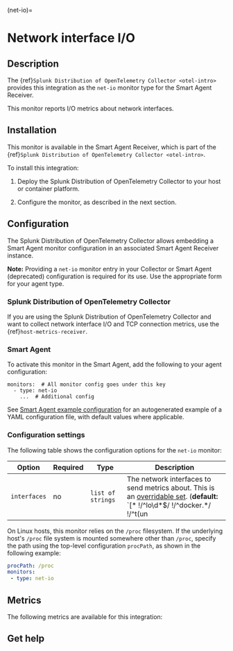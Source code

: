 (net-io)=

# Network interface I/O

<meta name="description" content="Use this Splunk Observability Cloud integration for the net-io monitor. See benefits, install, configuration, and metrics">


## Description

The {ref}`Splunk Distribution of OpenTelemetry Collector <otel-intro>` provides this integration as the `net-io` monitor type for the Smart Agent Receiver.

This monitor reports I/O metrics about network interfaces.


## Installation

This monitor is available in the Smart Agent Receiver, which is part of the {ref}`Splunk Distribution of OpenTelemetry Collector <otel-intro>`.

To install this integration:

1. Deploy the Splunk Distribution of OpenTelemetry Collector to your host or container platform.

2. Configure the monitor, as described in the next section.


## Configuration

The Splunk Distribution of OpenTelemetry Collector allows embedding a Smart Agent monitor configuration in an associated Smart Agent Receiver instance.

**Note:** Providing a `net-io` monitor entry in your Collector or Smart Agent (deprecated) configuration is required for its use. Use the appropriate form for your agent type.

### Splunk Distribution of OpenTelemetry Collector

If you are using the Splunk Distribution of OpenTelemetry Collector and want to collect network interface I/O and TCP connection metrics, use the {ref}`host-metrics-receiver`.

### Smart Agent

To activate this monitor in the Smart Agent, add the following to your agent configuration:

```
monitors:  # All monitor config goes under this key
  - type: net-io
    ...  # Additional config
```

See <a href="https://docs.splunk.com/Observability/gdi/smart-agent/smart-agent-resources.html#configure-the-smart-agent" target="_blank">Smart Agent example configuration</a> for an autogenerated example of a YAML configuration file, with default values where applicable.

### Configuration settings

The following table shows the configuration options for the `net-io` monitor:

| Option | Required | Type | Description |
| --- | --- | --- | --- |
| `interfaces` | no | `list of strings` | The network interfaces to send metrics about. This is an [overridable set](https://docs.splunk.com/Observability/gdi/smart-agent/smart-agent-resources.html#filtering-data-using-the-smart-agent). (**default:** `[* !/^lo\d*$/ !/^docker.*/ !/^t(un|ap)\d*$/ !/^veth.*$/ !/^Loopback*/]`) |

On Linux hosts, this monitor relies on the `/proc` filesystem. If the underlying host's `/proc` file system is mounted somewhere other than `/proc`, specify the path using the top-level configuration `procPath`, as shown in the following example:

```yaml
procPath: /proc
monitors:
 - type: net-io
```

## Metrics

The following metrics are available for this integration:

<div class="metrics-yaml" url="https://raw.githubusercontent.com/signalfx/signalfx-agent/main/pkg/monitors/netio/metadata.yaml"></div>

## Get help

```{include} /_includes/troubleshooting.md
```
